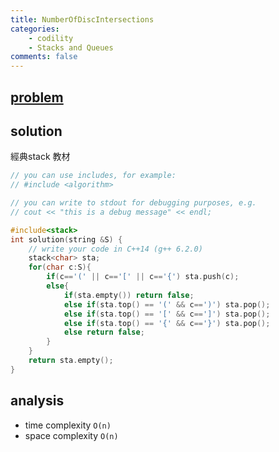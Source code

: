 ```yaml
---
title: NumberOfDiscIntersections
categories: 
    - codility
    - Stacks and Queues
comments: false
---
```


## [problem](https://app.codility.com/programmers/lessons/7-stacks_and_queues/brackets/)

## solution
經典stack 教材
```c++
// you can use includes, for example:
// #include <algorithm>

// you can write to stdout for debugging purposes, e.g.
// cout << "this is a debug message" << endl;

#include<stack>
int solution(string &S) {
    // write your code in C++14 (g++ 6.2.0)
    stack<char> sta;
    for(char c:S){
        if(c=='(' || c=='[' || c=='{') sta.push(c);
        else{
            if(sta.empty()) return false;
            else if(sta.top() == '(' && c==')') sta.pop();
            else if(sta.top() == '[' && c==']') sta.pop();
            else if(sta.top() == '{' && c=='}') sta.pop();
            else return false;
        }
    }
    return sta.empty();
}

```

## analysis
- time complexity `O(n)`
- space complexity `O(n)`


